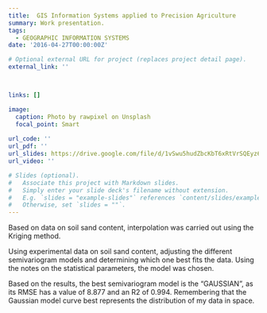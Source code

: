 ```yaml
---
title:  GIS Information Systems applied to Precision Agriculture
summary: Work presentation. 
tags: 
  - GEOGRAPHIC INFORMATION SYSTEMS
date: '2016-04-27T00:00:00Z'

# Optional external URL for project (replaces project detail page).
external_link: ''



links: []

image:
  caption: Photo by rawpixel on Unsplash
  focal_point: Smart
  
url_code: ''
url_pdf: ''
url_slides: https://drive.google.com/file/d/1vSwu5hudZbcKbT6xRtVrSQEyz6gB9Smc/view?usp=sharing
url_video: ''

# Slides (optional).
#   Associate this project with Markdown slides.
#   Simply enter your slide deck's filename without extension.
#   E.g. `slides = "example-slides"` references `content/slides/example-slides.md`.
#   Otherwise, set `slides = ""`.
---
```


Based on data on soil sand content, interpolation was carried out using the Kriging method.

Using experimental data on soil sand content, adjusting the different semivariogram models and determining which one best fits the data. Using the notes on the statistical parameters, the model was chosen.

Based on the results, the best semivariogram model is the “GAUSSIAN”, as its RMSE has a value of 8.877 and an R2 of 0.994. Remembering that the Gaussian model curve best represents the distribution of my data in space.
